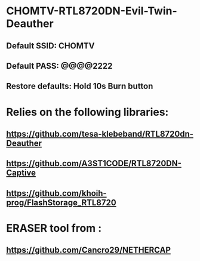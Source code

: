 # CHOMTV-RTL8720DN-Evil-Twin-Deauther
## Default SSID: CHOMTV
## Default PASS: @@@@2222
## Restore defaults: Hold 10s Burn button
# Relies on the following libraries:
## https://github.com/tesa-klebeband/RTL8720dn-Deauther
## https://github.com/A3ST1CODE/RTL8720DN-Captive
## https://github.com/khoih-prog/FlashStorage_RTL8720
# ERASER tool from :
## https://github.com/Cancro29/NETHERCAP
